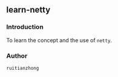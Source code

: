 ## learn-netty
### Introduction
To learn the concept and the use of `netty`.
### Author
`ruitianzhong`
